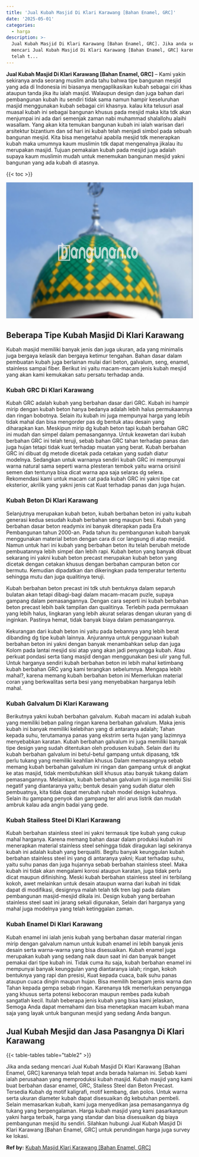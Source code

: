 ```yaml
---
title: 'Jual Kubah Masjid Di Klari Karawang [Bahan Enamel, GRC]'
date: '2025-05-01'
categories:
  - harga
description: >-
  Jual Kubah Masjid Di Klari Karawang [Bahan Enamel, GRC]. Jika anda sedang
  mencari Jual Kubah Masjid Di Klari Karawang [Bahan Enamel, GRC] karenanya
  telah t...
---
```


**Jual Kubah Masjid Di Klari Karawang \[Bahan Enamel, GRC\]** – Kami yakin sekiranya anda seorang muslim anda tahu bahwa tipe bangunan mesjid yang ada di Indonesia ini biasanya mengaplikasikan kubah sebagai ciri khas ataupun tanda jika itu ialah masjid. Walaupun design dan juga bahan dari pembangunan kubah itu sendiri tidak sama namun hampir keseluruhan masjid menggunakan kubah sebagai ciri khasnya. kalau kita telusuri asal muasal kubah ini sebagai bangunan khusus pada mesjid maka kita tdk akan menjumpai ini ada dari semenjak zaman nabi muhammad shalallohu alaihi wasallam. Yang akan kita temukan bangunan kubah ini ialah warisan dari arsitektur bizantium dan sd hari ini kubah telah menjadi simbol pada sebuah bangunan mesjid. Kita bisa mengetahui apabila mesjid tdk menerapkan kubah maka umumnya kaum muslimin tdk dapat mengenalnya jikalau itu merupakan masjid. Tujuan pemakaian kubah pada mesjid juga adalah supaya kaum muslimin mudah untuk menemukan bangunan mesjid yakni bangunan yang ada kubah di atasnya.

{{< toc >}}

![Jual Kubah Masjid Di Klari Karawang [Bahan Enamel, GRC]](/images/jual-kubah-masjid-36.png)

## Beberapa Tipe Kubah Masjid Di Klari Karawang

Kubah masjid memiliki banyak jenis dan juga ukuran, ada yang minimalis juga bergaya kelasik dan bergaya ketimur tengahan. Bahan dasar dalam pembuatan kubah juga berlainan mulai dari beton, galvalum, seng, enamel, stainless sampai fiber. Berikut ini yaitu macam-macam jenis kubah mesjid yang akan kami kemukakan satu persatu terhadap anda.

### Kubah GRC Di Klari Karawang

Kubah GRC adalah kubah yang berbahan dasar dari GRC. Kubah ini hampir mirip dengan kubah beton hanya bedanya adalah lebih halus permukaannya dan ringan bobotnya. Selain itu kubah ini juga mempunyai harga yang lebih tidak mahal dan bisa mengorder pas dg bentuk atau desain yang diharapkan kan. Meskipun mirip dg kubah beton tapi kubah berbahan GRC ini mudah dan simpel dalam pemasangannya. Untuk keawetan dari kubah berbahan GRC ini telah teruji, sebab bahan GRC tahan terhadap panas dan juga hujan tetapi tidak kuat terhadap muatan yang berat. Kubah berbahan GRC ini dibuat dg metode dicetak pada cetakan yang sudah diatur modelnya. Sedangkan untuk warnanya sendiri kubah GRC ini mempunyai warna natural sama seperti warna plesteran tembok yaitu warna orisinil semen dan tentunya bisa dicat warna apa saja selaras dg selera. Rekomendasi kami untuk macam cat pada kubah GRC ini yakni tipe cat eksterior, akrilik yang yakni jenis cat Kuat terhadap panas dan juga hujan.

### Kubah Beton Di Klari Karawang

Selanjutnya merupakan kubah beton, kubah berbahan beton ini yaitu kubah generasi kedua sesudah kubah berbahan seng maupun besi. Kubah yang berbahan dasar beton readymix ini banyak diterapkan pada Era Pembangunan tahun 2000-an. Pada tahun itu pembangunan kubah banyak menggunakan material beton dengan cara di cor langsung di atap mesjid. Namun untuk hari ini kubah yang berbahan beton itu telah berubah metode pembuatannya lebih simpel dan lebih rapi. Kubah beton yang banyak dibuat sekarang ini yakni kubah beton precast merupakan kubah beton yang dicetak dengan cetakan khusus dengan berbahan campuran beton cor bermutu. Kemudian dipadatkan dan dikeringkan pada temperatur tertentu sehingga mutu dan juga qualitinya teruji.

Kubah berbahan beton precast ini tdk utuh bentuknya dalam separuh bulatan akan tetapi dibagi-bagi dalam macam-macam puzle, supaya gampang dalam pemasangannya. Dengan cara seperti ini kubah berbahan beton precast lebih baik tampilan dan qualitinya. Terlebih pada permukaan yang lebih halus, lingkaran yang lebih akurat selaras dengan ukuran yang di inginkan. Pastinya hemat, tidak banyak biaya dalam pemasangannya.

Kekurangan dari kubah beton ini yaitu pada bebannya yang lebih berat dibanding dg tipe kubah lainnya. Anjurannya untuk penggunaan kubah berbahan beton ini yakni dengan banyak menambahkan selup dan juga Kolom pada lantai mesjid sisi atap yang akan jadi penyangga kubah. Atau perkuat pondasi serta tiang masjid dengan menggunakan besi ulir yang full. Untuk harganya sendiri kubah berbahan beton ini lebih mahal ketimbang kubah berbahan GRC yang kami terangkan sebelumnya. Mengapa lebih mahal?, karena memang kubah berbahan beton ini Memerlukan material coran yang berkwalitas serta besi yang menyebabkan harganya lebih mahal.

### Kubah Galvalum Di Klari Karawang

Berikutnya yakni kubah berbahan galvalum. Kubah macam ini adalah kubah yang memiliki beban paling ringan karena berbahan galvalum. Maka jenis kubah ini banyak memiliki kelebihan yang di antaranya adalah; Tahan kepada suhu, terutamanya panas yang ekstrim serta hujan yang lazimnya menyebabkan karatan. Kubah berbahan galvalum ini juga memiliki banyak tipe design yang sudah ditentukan oleh produsen kubah. Selain dari itu kubah berbahan galvalum ini betul-betul gampang untuk dipasang, tdk perlu tukang yang memiliki keahlian khusus Dalam memasangnya sebab memang kubah berbahan galvalum ini ringan dan gampang untuk di angkat ke atas masjid, tidak membutuhkan skill khusus atau banyak tukang dalam pemasangannya. Melainkan, kubah berbahan galvalum ini juga memiliki Sisi negatif yang diantaranya yaitu; bentuk desain yang sudah diatur oleh pembuatnya, kita tidak dapat merubah rubah model design kubahnya. Selain itu gampang penyok dan gampang ter aliri arus listrik dan mudah ambruk kalau ada angin badai yang gede.

### Kubah Stailess Steel Di Klari Karawang

Kubah berbahan stainless steel ini yakni termasuk tipe kubah yang cukup mahal harganya. Karena memang bahan dasar dalam produksi kubah ini menerapkan material stainless steel sehingga tidak diragukan lagi sekiranya kubah ini adalah kubah yang berqualiti. Begitu banyak keunggulan kubah berbahan stainless steel ini yang di antaranya yakni; Kuat terhadap suhu, yaitu suhu panas dan juga hujannya sebab berbahan stainless steel. Maka kubah ini tidak akan mengalami korosi ataupun karatan, juga tidak perlu dicat maupun difinishing. Meski kubah berbahan stainless steel ini terbilang kokoh, awet melainkan untuk desain ataupun warna dari kubah ini tidak dapat di modifikasi, designnya malah telah tdk tren lagi pada dalam pembangunan masjid-mesjid dikala ini. Design kubah yang berbahan stainless steel saat ini jarang sekali digunakan, Selain dari harganya yang mahal juga modelnya yang telah ketinggalan zaman.

### Kubah Enamel Di Klari Karawang

Kubah enamel ini ialah jenis kubah yang berbahan dasar material ringan mirip dengan galvalum namun untuk kubah enamel ini lebih banyak jenis desain serta warna-warna yang bisa disesuaikan. Kubah enamel juga merupakan kubah yang sedang naik daun saat ini dan banyak banget pemakai dari tipe kubah ini. Tidak cuma itu saja, kubah berbahan enamel ini mempunyai banyak keunggulan yang diantaranya ialah; ringan, kokoh bentuknya yang rapi dan presisi, Kuat kepada cuaca, baik suhu panas ataupun cuaca dingin maupun hujan. Bisa memilih beragam jenis warna dan Tahan kepada gempa sebab ringan. Karenanya tdk memerlukan penyangga yang khusus serta potensi kebocoran maupun rembes pada kubah sangatlah kecil. Itulah beberapa jenis kubah yang bisa kami jelaskan, Semoga Anda dapat memahami dan bisa menetapkan macam kubah mana saja yang layak untuk bangunan mesjid yang sedang Anda bangun.

## Jual Kubah Mesjid dan Jasa Pasangnya Di Klari Karawang

{{< table-tables table="table2" >}}

Jika anda sedang mencari Jual Kubah Masjid Di Klari Karawang \[Bahan Enamel, GRC\] karenanya telah tepat anda berada halaman ini. Sebab kami ialah perusahaan yang memproduksi kubah masjid. Kubah masjid yang kami buat berbahan dasar enamel, GRC, Stailess Steel dan Beton Precast. Tersedia Kubah dg motif kaligrafi, motif kembang, dan polos. Untuk warna serta ukuran diameter kubah dapat disesuaikan dg kebutuhan pembeli. Selain memasarkan kubah, kami juga menyedikan jasa pemasangannya dg tukang yang berpengalaman. Harga kubah masjid yang kami pasarkanpun yakni harga terbaik, harga yang standar dan bisa disesuaikan dg biaya pembangunan mesjid itu sendiri. Silahkan hubungi Jual Kubah Masjid Di Klari Karawang \[Bahan Enamel, GRC\] untuk perundingan harga juga survey ke lokasi.

**Ref by:** [Kubah Masjid Klari Karawang [Bahan Enamel, GRC]](https://id.wikipedia.org/wiki/Kubah)
